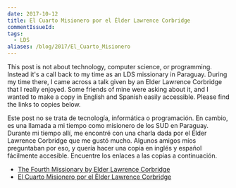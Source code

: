 ```yaml
---
date: 2017-10-12
title: El Cuarto Misionero por el Élder Lawrence Corbridge
commentIssueId: 
tags: 
  - LDS
aliases: /blog/2017/El_Cuarto_Misionero
---
```


This post is not about technology, computer science, or programming. Instead it's a call back to my time as an LDS missionary in Paraguay. During my time there, I came across a talk given by an Elder Lawrence Corbridge that I really enjoyed. Some friends of mine were asking about it, and I wanted to make a copy in English and Spanish easily accessible. Please find the links to copies below.

Este post no se trata de tecnología, informática o programación. En cambio, es una llamada a mi tiempo como misionero de los SUD en Paraguay. Durante mi tiempo allí, me encontré con una charla dada por el Élder Lawrence Corbridge que me gustó mucho. Algunos amigos míos preguntaban por eso, y quería hacer una copia en inglés y español fácilmente accesible. Encuentre los enlaces a las copias a continuación.

* [The Fourth Missionary by Elder Lawrence Corbridge](/files/the_fourth_missionary.pdf)
* [El Cuarto Misionero por el Élder Lawrence Corbridge](/files/el_cuarto_misionero.pdf)
